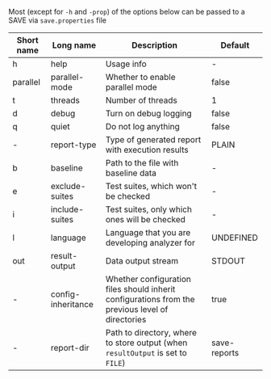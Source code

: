Most (except for `-h` and `-prop`) of the options below can be passed to a SAVE via `save.properties` file

| Short name | Long name  | Description   | Default |
|------------|------------|---------------|---------------|
| h | help | Usage info | - |
| parallel | parallel-mode | Whether to enable parallel mode | false |
| t | threads | Number of threads | 1 |
| d | debug | Turn on debug logging | false |
| q | quiet | Do not log anything | false |
| - | report-type | Type of generated report with execution results | PLAIN |
| b | baseline | Path to the file with baseline data | - |
| e | exclude-suites | Test suites, which won't be checked | - |
| i | include-suites | Test suites, only which ones will be checked | - |
| l | language | Language that you are developing analyzer for | UNDEFINED |
| out | result-output | Data output stream | STDOUT |
| - | config-inheritance | Whether configuration files should inherit configurations from the previous level of directories | true |
| - | report-dir | Path to directory, where to store output (when `resultOutput` is set to `FILE`) | save-reports |